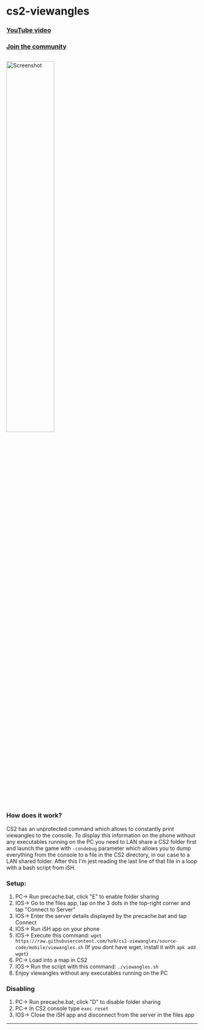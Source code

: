 # cs2-viewangles

### [YouTube video](https://youtu.be)
### [Join the community](https://t.me/precache)

## 
<img src="#" alt="Screenshot" style="width: 50%">

### How does it work?
CS2 has an unprotected command which allows to constantly print viewangles to the console. To display this information on the phone without any executables running on the PC you need to LAN share a CS2 folder first and launch the game with `-condebug` parameter which allows you to dump everything from the console to a file in the CS2 directory, in our case to a LAN shared folder. After this I'm jest reading the last line of that file in a loop with a bash script from iSH.

### Setup:
1. PC-> Run precache.bat, click "E" to enable folder sharing
2. IOS-> Go to the files app, tap on the 3 dots in the top-right corner and tap "Connect to Server"
3. IOS-> Enter the server details displayed by the precache.bat and tap Connect
4. IOS-> Run iSH app on your phone
5. IOS-> Execute this command: `wget https://raw.githubusercontent.com/ho9/cs2-viewangles/source-code/mobile/viewangles.sh` (If you dont have wget, install it with `apk add wget`)
6. PC-> Load into a map in CS2
7. IOS-> Run the script with this command: `./viewangles.sh`
8. Enjoy viewangles without any executables running on the PC
   
### Disabling
1. PC-> Run precache.bat, click "D" to disable folder sharing
2. PC-> In CS2 console type `exec reset`
3. IOS-> Close the iSH app and disconnect from the server in the files app
<hr>
